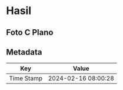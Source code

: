 # Hasil

## Foto C Plano


## Metadata

| Key        | Value               |
| ---------- | ------------------- |
| Time Stamp | 2024-02-16 08:00:28 |



